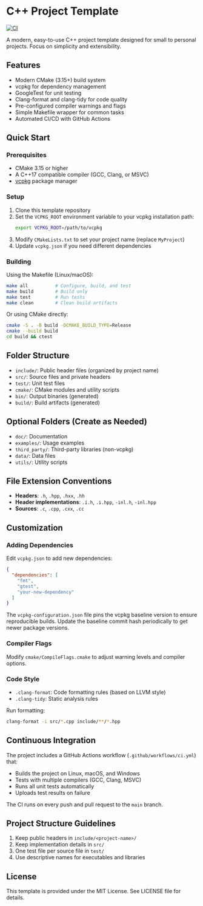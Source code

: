 # C++ Project Template

[![CI](https://github.com/PhilipHsu609/CppTemplate/actions/workflows/ci.yml/badge.svg)](https://github.com/PhilipHsu609/CppTemplate/actions/workflows/ci.yml)

A modern, easy-to-use C++ project template designed for small to personal projects. Focus on simplicity and extensibility.

## Features

- Modern CMake (3.15+) build system
- vcpkg for dependency management
- GoogleTest for unit testing
- Clang-format and clang-tidy for code quality
- Pre-configured compiler warnings and flags
- Simple Makefile wrapper for common tasks
- Automated CI/CD with GitHub Actions

## Quick Start

### Prerequisites

- CMake 3.15 or higher
- A C++17 compatible compiler (GCC, Clang, or MSVC)
- [vcpkg](https://github.com/microsoft/vcpkg) package manager

### Setup

1. Clone this template repository
2. Set the `VCPKG_ROOT` environment variable to your vcpkg installation path:
   ```bash
   export VCPKG_ROOT=/path/to/vcpkg
   ```
3. Modify `CMakeLists.txt` to set your project name (replace `MyProject`)
4. Update `vcpkg.json` if you need different dependencies

### Building

Using the Makefile (Linux/macOS):
```bash
make all          # Configure, build, and test
make build        # Build only
make test         # Run tests
make clean        # Clean build artifacts
```

Or using CMake directly:
```bash
cmake -S . -B build -DCMAKE_BUILD_TYPE=Release
cmake --build build
cd build && ctest
```

## Folder Structure

- `include/`: Public header files (organized by project name)
- `src/`: Source files and private headers
- `test/`: Unit test files
- `cmake/`: CMake modules and utility scripts
- `bin/`: Output binaries (generated)
- `build/`: Build artifacts (generated)

## Optional Folders (Create as Needed)

- `doc/`: Documentation
- `examples/`: Usage examples
- `third_party/`: Third-party libraries (non-vcpkg)
- `data/`: Data files
- `utils/`: Utility scripts

## File Extension Conventions

- **Headers**: `.h`, `.hpp`, `.hxx`, `.hh`
- **Header implementations**: `.i.h`, `.i.hpp`, `-inl.h`, `-inl.hpp`
- **Sources**: `.c`, `.cpp`, `.cxx`, `.cc`

## Customization

### Adding Dependencies

Edit `vcpkg.json` to add new dependencies:
```json
{
  "dependencies": [
    "fmt",
    "gtest",
    "your-new-dependency"
  ]
}
```

The `vcpkg-configuration.json` file pins the vcpkg baseline version to ensure reproducible builds. Update the baseline commit hash periodically to get newer package versions.

### Compiler Flags

Modify `cmake/CompileFlags.cmake` to adjust warning levels and compiler options.

### Code Style

- `.clang-format`: Code formatting rules (based on LLVM style)
- `.clang-tidy`: Static analysis rules

Run formatting:
```bash
clang-format -i src/*.cpp include/**/*.hpp
```

## Continuous Integration

The project includes a GitHub Actions workflow (`.github/workflows/ci.yml`) that:
- Builds the project on Linux, macOS, and Windows
- Tests with multiple compilers (GCC, Clang, MSVC)
- Runs all unit tests automatically
- Uploads test results on failure

The CI runs on every push and pull request to the `main` branch.

## Project Structure Guidelines

1. Keep public headers in `include/<project-name>/`
2. Keep implementation details in `src/`
3. One test file per source file in `test/`
4. Use descriptive names for executables and libraries

## License

This template is provided under the MIT License. See LICENSE file for details.
